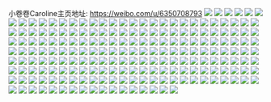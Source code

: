 小卷卷Caroline主页地址: https://weibo.com/u/6350708793 
![](https://wx4.sinaimg.cn/mw2000/006VMVsZgy1h8s7k62fmmj32c0340npi.jpg) 
![](https://wx4.sinaimg.cn/mw2000/006VMVsZgy1h8s7ka15o8j31o0280kjn.jpg) 
![](https://wx4.sinaimg.cn/mw2000/006VMVsZgy1h8s7kc9xgpj31o02804qq.jpg) 
![](https://wx4.sinaimg.cn/mw2000/006VMVsZgy1h8s7k1g95cj32c0340npe.jpg) 
![](https://wx4.sinaimg.cn/mw2000/006VMVsZgy1h8s7kezet7j32c03401kz.jpg) 
![](https://wx4.sinaimg.cn/mw2000/006VMVsZgy1h8s7kiyhsej32c0340qv6.jpg) 
![](https://wx4.sinaimg.cn/mw2000/006VMVsZgy1h8s7klninej32c0340qv6.jpg) 
![](https://wx4.sinaimg.cn/mw2000/006VMVsZgy1h8l7nv9fzrj32dc35su11.jpg) 
![](https://wx4.sinaimg.cn/mw2000/006VMVsZgy1h8l7nz0sqxj32db35shdv.jpg) 
![](https://wx4.sinaimg.cn/mw2000/006VMVsZgy1h8l7o3ci1xj32dc35s1l2.jpg) 
![](https://wx4.sinaimg.cn/mw2000/006VMVsZgy1h8l7o8ygi3j32c0340npl.jpg) 
![](https://wx4.sinaimg.cn/mw2000/006VMVsZgy1h8l7ocpb5wj326h2wnu10.jpg) 
![](https://wx4.sinaimg.cn/mw2000/006VMVsZgy1h8l7ofbs0cj32c0340x6q.jpg) 
![](https://wx4.sinaimg.cn/mw2000/006VMVsZgy1h8l7ojxtelj32c0340qv8.jpg) 
![](https://wx4.sinaimg.cn/mw2000/006VMVsZgy1h8l7oomibij32c03401l4.jpg) 
![](https://wx4.sinaimg.cn/mw2000/006VMVsZgy1h8l7osdlr8j32c0340hdw.jpg) 
![](https://wx4.sinaimg.cn/mw2000/006VMVsZgy1h888ff91ypj31o0280hdu.jpg) 
![](https://wx4.sinaimg.cn/mw2000/006VMVsZgy1h888fhfpu6j31o0280hdu.jpg) 
![](https://wx4.sinaimg.cn/mw2000/006VMVsZgy1h888fj9xdkj31o0280hdu.jpg) 
![](https://wx4.sinaimg.cn/mw2000/006VMVsZgy1h888fmkisuj32312s1hdw.jpg) 
![](https://wx4.sinaimg.cn/mw2000/006VMVsZgy1h888ft9p34j32c0340npi.jpg) 
![](https://wx4.sinaimg.cn/mw2000/006VMVsZgy1h888fzk1kcj32c0340b2d.jpg) 
![](https://wx4.sinaimg.cn/mw2000/006VMVsZgy1h888fbmkrpj32c0340qva.jpg) 
![](https://wx4.sinaimg.cn/mw2000/006VMVsZgy1h888g3clmhj32dc35s4qs.jpg) 
![](https://wx4.sinaimg.cn/mw2000/006VMVsZgy1h888g6al8aj32c03407wi.jpg) 
![](https://wx4.sinaimg.cn/mw2000/006VMVsZgy1h876xbbh0nj31o0280u0y.jpg) 
![](https://wx4.sinaimg.cn/mw2000/006VMVsZgy1h876xkycs1j32dc35sb2d.jpg) 
![](https://wx4.sinaimg.cn/mw2000/006VMVsZgy1h876xsrjqpj32c0340x6s.jpg) 
![](https://wx4.sinaimg.cn/mw2000/006VMVsZgy1h876y1ri7dj32dc35sb2e.jpg) 
![](https://wx4.sinaimg.cn/mw2000/006VMVsZgy1h876ydx6wbj32dc35s7wl.jpg) 
![](https://wx4.sinaimg.cn/mw2000/006VMVsZgy1h876yllk51j32dc35shdw.jpg) 
![](https://wx4.sinaimg.cn/mw2000/006VMVsZgy1h876ytyhhcj32dc35s7wl.jpg) 
![](https://wx4.sinaimg.cn/mw2000/006VMVsZgy1h876z2v5gpj32dc35sx6t.jpg) 
![](https://wx4.sinaimg.cn/mw2000/006VMVsZgy1h876x6x6kpj32dr36ce82.jpg) 
![](https://wx4.sinaimg.cn/mw2000/006VMVsZgy1h86x0r4946j31di1vcu0x.jpg) 
![](https://wx4.sinaimg.cn/mw2000/006VMVsZgy1h86x0z9ydwj32c0340hdv.jpg) 
![](https://wx4.sinaimg.cn/mw2000/006VMVsZgy1h86x0uoelwj31o02801kz.jpg) 
![](https://wx4.sinaimg.cn/mw2000/006VMVsZgy1h86x16fqbuj32c0340npe.jpg) 
![](https://wx4.sinaimg.cn/mw2000/006VMVsZgy1h86x13s0m7j32c03404qu.jpg) 
![](https://wx4.sinaimg.cn/mw2000/006VMVsZgy1h86x181e3nj324r2uce83.jpg) 
![](https://wx4.sinaimg.cn/mw2000/006VMVsZgy1h86x1att9mj32c0340b2a.jpg) 
![](https://wx4.sinaimg.cn/mw2000/006VMVsZgy1h86x1j82lrj32c0340b2c.jpg) 
![](https://wx4.sinaimg.cn/mw2000/006VMVsZgy1h86x1fi7mbj32c0340b2e.jpg) 
![](https://wx4.sinaimg.cn/mw2000/006VMVsZgy1h815fvtbg8j30u0147dpd.jpg) 
![](https://wx4.sinaimg.cn/mw2000/006VMVsZgy1h815fx5yjjj30u0140jz5.jpg) 
![](https://wx4.sinaimg.cn/mw2000/006VMVsZgy1h815fylw70j30u014fajq.jpg) 
![](https://wx4.sinaimg.cn/mw2000/006VMVsZgy1h815g0ahi1j30u0140wnh.jpg) 
![](https://wx4.sinaimg.cn/mw2000/006VMVsZgy1h815g1l0wdj30u0140gs6.jpg) 
![](https://wx4.sinaimg.cn/mw2000/006VMVsZgy1h815fu52rtj30u0140ajs.jpg) 
![](https://wx4.sinaimg.cn/mw2000/006VMVsZgy1h815g34yblj30u0140jzn.jpg) 
![](https://wx4.sinaimg.cn/mw2000/006VMVsZgy1h815g406kkj30u01407bk.jpg) 
![](https://wx4.sinaimg.cn/mw2000/006VMVsZgy1h815g4wq9oj30u01407cs.jpg) 
![](https://wx4.sinaimg.cn/mw2000/006VMVsZgy1h815g67ov4j30u014eakk.jpg) 
![](https://wx4.sinaimg.cn/mw2000/006VMVsZgy1h815g7fzcwj30u014f7gf.jpg) 
![](https://wx4.sinaimg.cn/mw2000/006VMVsZgy1h815g7we56j30u0140n4w.jpg) 
![](https://wx4.sinaimg.cn/mw2000/006VMVsZgy1h815g8g976j30u014h7d0.jpg) 
![](https://wx4.sinaimg.cn/mw2000/006VMVsZgy1h815g8zygdj30u01404ai.jpg) 
![](https://wx4.sinaimg.cn/mw2000/006VMVsZgy1h815g9hv7ij30u01404al.jpg) 
![](https://wx4.sinaimg.cn/mw2000/006VMVsZgy1h7xnd4q84mj31o0280e82.jpg) 
![](https://wx4.sinaimg.cn/mw2000/006VMVsZgy1h7xnd60q6ej31mu26zb2a.jpg) 
![](https://wx4.sinaimg.cn/mw2000/006VMVsZgy1h7xnd2mg8wj31o0280npe.jpg) 
![](https://wx4.sinaimg.cn/mw2000/006VMVsZgy1h7xnd9j41sj32c0340qv8.jpg) 
![](https://wx4.sinaimg.cn/mw2000/006VMVsZgy1h7xndeazqij32c0340npj.jpg) 
![](https://wx4.sinaimg.cn/mw2000/006VMVsZgy1h7xndgwvbpj31o0280hdu.jpg) 
![](https://wx4.sinaimg.cn/mw2000/006VMVsZgy1h7xndknjbaj32c03401l0.jpg) 
![](https://wx4.sinaimg.cn/mw2000/006VMVsZgy1h7xndpda9cj32c0340e86.jpg) 
![](https://wx4.sinaimg.cn/mw2000/006VMVsZgy1h7xndtbqwdj32c03401l2.jpg) 
![](https://wx4.sinaimg.cn/mw2000/006VMVsZgy1h7xndxu6h7j32c0340e85.jpg) 
![](https://wx4.sinaimg.cn/mw2000/006VMVsZgy1h7xne4mfhvj32c0340kjp.jpg) 
![](https://wx4.sinaimg.cn/mw2000/006VMVsZgy1h7xne8931uj32c03401l1.jpg) 
![](https://wx4.sinaimg.cn/mw2000/006VMVsZgy1h7xnecvoa0j32c0340u10.jpg) 
![](https://wx4.sinaimg.cn/mw2000/006VMVsZgy1h7xnegqsa9j32c0340qv8.jpg) 
![](https://wx4.sinaimg.cn/mw2000/006VMVsZgy1h7xnekzbozj32c03404qt.jpg) 
![](https://wx4.sinaimg.cn/mw2000/006VMVsZgy1h7xnd03abbj32c0340npm.jpg) 
![](https://wx4.sinaimg.cn/mw2000/006VMVsZgy1h7xneotml9j32c03404qt.jpg) 
![](https://wx4.sinaimg.cn/mw2000/006VMVsZgy1h7k5qgd6v5j31lj24qkjm.jpg) 
![](https://wx4.sinaimg.cn/mw2000/006VMVsZgy1h7k5ql1r31j32c0340qv8.jpg) 
![](https://wx4.sinaimg.cn/mw2000/006VMVsZgy1h7k5qhulapj31aw1qfb29.jpg) 
![](https://wx4.sinaimg.cn/mw2000/006VMVsZgy1h7k5qrfvwmj32c0340e84.jpg) 
![](https://wx4.sinaimg.cn/mw2000/006VMVsZgy1h7k5qo31ovj32c03404qs.jpg) 
![](https://wx4.sinaimg.cn/mw2000/006VMVsZgy1h7k5quwt7hj32c03401l0.jpg) 
![](https://wx4.sinaimg.cn/mw2000/006VMVsZgy1h7k5qe1t5cj32c03407wj.jpg) 
![](https://wx4.sinaimg.cn/mw2000/006VMVsZgy1h7k5r0z8iuj32c03401kz.jpg) 
![](https://wx4.sinaimg.cn/mw2000/006VMVsZgy1h7k5qy47tfj32au32gu0z.jpg) 
![](https://wx4.sinaimg.cn/mw2000/006VMVsZgy1h78gyygj2nj310p1cye6d.jpg) 
![](https://wx4.sinaimg.cn/mw2000/006VMVsZgy1h78gz62caxj31o0281u0x.jpg) 
![](https://wx4.sinaimg.cn/mw2000/006VMVsZgy1h78gz4bbodj31o028r7wi.jpg) 
![](https://wx4.sinaimg.cn/mw2000/006VMVsZgy1h78gyxhlbej32c03401l0.jpg) 
![](https://wx4.sinaimg.cn/mw2000/006VMVsZgy1h78gz0xqw2j32c0340e83.jpg) 
![](https://wx4.sinaimg.cn/mw2000/006VMVsZgy1h78gz2l66xj324t2ufhdu.jpg) 
![](https://wx4.sinaimg.cn/mw2000/006VMVsZgy1h755kt0bw1j30u0140q94.jpg) 
![](https://wx4.sinaimg.cn/mw2000/006VMVsZgy1h755kubsz5j30u0140n44.jpg) 
![](https://wx4.sinaimg.cn/mw2000/006VMVsZgy1h755kuzqn0j30u0140ait.jpg) 
![](https://wx4.sinaimg.cn/mw2000/006VMVsZgy1h755kvual9j30u0140tcy.jpg) 
![](https://wx4.sinaimg.cn/mw2000/006VMVsZgy1h755kwgc4nj30u0140dhy.jpg) 
![](https://wx4.sinaimg.cn/mw2000/006VMVsZgy1h755kx2a5qj30u0140go3.jpg) 
![](https://wx4.sinaimg.cn/mw2000/006VMVsZgy1h755kxmgykj30u0140q4i.jpg) 
![](https://wx4.sinaimg.cn/mw2000/006VMVsZgy1h755kycskfj30u0140wjj.jpg) 
![](https://wx4.sinaimg.cn/mw2000/006VMVsZgy1h755kz0i79j30u0140dn3.jpg) 
![](https://wx4.sinaimg.cn/mw2000/006VMVsZgy1h6uqcziy5qj31o0280hdu.jpg) 
![](https://wx4.sinaimg.cn/mw2000/006VMVsZgy1h6uqd0lhquj30u0140drl.jpg) 
![](https://wx4.sinaimg.cn/mw2000/006VMVsZgy1h6uqd4uaemj31o1281npe.jpg) 
![](https://wx4.sinaimg.cn/mw2000/006VMVsZgy1h6s7rir36ej31481hm1kx.jpg) 
![](https://wx4.sinaimg.cn/mw2000/006VMVsZgy1h6s7rg2k5ej31o0280npd.jpg) 
![](https://wx4.sinaimg.cn/mw2000/006VMVsZgy1h6s7rkdlqmj31o0280qv5.jpg) 
![](https://wx4.sinaimg.cn/mw2000/006VMVsZgy1h6s7rlxo5gj31o0281u0x.jpg) 
![](https://wx4.sinaimg.cn/mw2000/006VMVsZgy1h6s7rpubicj312c1f4x2s.jpg) 
![](https://wx4.sinaimg.cn/mw2000/006VMVsZgy1h6s7rsawkxj31at1qfjy5.jpg) 
![](https://wx4.sinaimg.cn/mw2000/006VMVsZgy1h6s7rub1mdj32c0340174.jpg) 
![](https://wx4.sinaimg.cn/mw2000/006VMVsZgy1h6s7rxy04mj32c0340kjo.jpg) 
![](https://wx4.sinaimg.cn/mw2000/006VMVsZgy1h6s7s0ui88j32c03401l0.jpg) 
![](https://wx4.sinaimg.cn/mw2000/006VMVsZgy1h6s7s3i245j32c033ye85.jpg) 
![](https://wx4.sinaimg.cn/mw2000/006VMVsZgy1h6s7rolkrlj32c0340qv8.jpg) 
![](https://wx4.sinaimg.cn/mw2000/006VMVsZgy1h6s7s6el8aj32c0340x6s.jpg) 
![](https://wx4.sinaimg.cn/mw2000/006VMVsZgy1h6s7s8mlsjj32c03401kx.jpg) 
![](https://wx4.sinaimg.cn/mw2000/006VMVsZgy1h6s7sbx7n7j32c033y4oo.jpg) 
![](https://wx4.sinaimg.cn/mw2000/006VMVsZgy1h6s7sewxolj32c033y4qt.jpg) 
![](https://wx4.sinaimg.cn/mw2000/006VMVsZgy1h6fm3d5n8bj30u0140qb0.jpg) 
![](https://wx4.sinaimg.cn/mw2000/006VMVsZgy1h6fm3dxn5jj30u014cagr.jpg) 
![](https://wx4.sinaimg.cn/mw2000/006VMVsZgy1h6fm3dluxlj30u019wdpb.jpg) 
![](https://wx4.sinaimg.cn/mw2000/006VMVsZgy1h6czsgq43dj30u014awnu.jpg) 
![](https://wx4.sinaimg.cn/mw2000/006VMVsZgy1h6czsha1nej30u014a139.jpg) 
![](https://wx4.sinaimg.cn/mw2000/006VMVsZgy1h6czsg3nkaj30u014ithh.jpg) 
![](https://wx4.sinaimg.cn/mw2000/006VMVsZgy1h6czv9v94fj30u0140jz6.jpg) 
![](https://wx4.sinaimg.cn/mw2000/006VMVsZgy1h64waalmapj31o0280n5a.jpg) 
![](https://wx4.sinaimg.cn/mw2000/006VMVsZgy1h64wa4my5cj31k122p1kp.jpg) 
![](https://wx4.sinaimg.cn/mw2000/006VMVsZgy1h64waii6vjj31o0280k0x.jpg) 
![](https://wx4.sinaimg.cn/mw2000/006VMVsZgy1h64wa86stbj32c03401a8.jpg) 
![](https://wx4.sinaimg.cn/mw2000/006VMVsZgy1h64wadhyq2j32c0340amn.jpg) 
![](https://wx4.sinaimg.cn/mw2000/006VMVsZgy1h64wagf0hvj32c0340gxo.jpg) 
![](https://wx4.sinaimg.cn/mw2000/006VMVsZgy1h5py47du17j31o0280hdu.jpg) 
![](https://wx4.sinaimg.cn/mw2000/006VMVsZgy1h5py45br61j31o0280e82.jpg) 
![](https://wx4.sinaimg.cn/mw2000/006VMVsZgy1h5py4a5hlij31o0280npe.jpg) 
![](https://wx4.sinaimg.cn/mw2000/006VMVsZgy1h5nzqwc5fuj31261kx4ng.jpg) 
![](https://wx4.sinaimg.cn/mw2000/006VMVsZgy1h5nzqxot2aj312b1oi7wh.jpg) 
![](https://wx4.sinaimg.cn/mw2000/006VMVsZgy1h5nzqyjji7j30zk1kwki3.jpg) 
![](https://wx4.sinaimg.cn/mw2000/006VMVsZgy1h5mj1rf1a0j30u015tmyb.jpg) 
![](https://wx4.sinaimg.cn/mw2000/006VMVsZgy1h5mj1rw1y3j30u0140tf1.jpg) 
![](https://wx4.sinaimg.cn/mw2000/006VMVsZgy1h5mj1sb7dzj30u015fjx0.jpg) 
![](https://wx4.sinaimg.cn/mw2000/006VMVsZgy1h5mj1td4muj30u014044j.jpg) 
![](https://wx4.sinaimg.cn/mw2000/006VMVsZgy1h5mj1qs46xj30u0141q8k.jpg) 
![](https://wx4.sinaimg.cn/mw2000/006VMVsZgy1h5mj1tuf44j30t412tjwi.jpg) 
![](https://wx4.sinaimg.cn/mw2000/006VMVsZgy1h5j6xddo3cj30zm1bindg.jpg) 
![](https://wx4.sinaimg.cn/mw2000/006VMVsZgy1h5j6xe85kyj313w1h74iv.jpg) 
![](https://wx4.sinaimg.cn/mw2000/006VMVsZgy1h5j6xfbaapj311y1emk9h.jpg) 
![](https://wx4.sinaimg.cn/mw2000/006VMVsZgy1h5j6xco71xj31581iz1eq.jpg) 
![](https://wx4.sinaimg.cn/mw2000/006VMVsZgy1h5j6xhmh1kj31sc2dshdu.jpg) 
![](https://wx4.sinaimg.cn/mw2000/006VMVsZgy1h50fumwmw0j31o0281u0y.jpg) 
![](https://wx4.sinaimg.cn/mw2000/006VMVsZgy1h50fuy6sl7j32d035c7wl.jpg) 
![](https://wx4.sinaimg.cn/mw2000/006VMVsZgy1h50fuqm6skj32c0340e84.jpg) 
![](https://wx4.sinaimg.cn/mw2000/006VMVsZgy1h50fuudsvqj32c0340kjn.jpg) 
![](https://wx4.sinaimg.cn/mw2000/006VMVsZgy1h50fv6mjb1j32c0340npf.jpg) 
![](https://wx4.sinaimg.cn/mw2000/006VMVsZgy1h50fv3goupj32a3341e83.jpg) 
![](https://wx4.sinaimg.cn/mw2000/006VMVsZgy1h50fv9u763j31o0281hdu.jpg) 
![](https://wx4.sinaimg.cn/mw2000/006VMVsZgy1h50fvdg0vqj32c0340hdv.jpg) 
![](https://wx4.sinaimg.cn/mw2000/006VMVsZgy1h50fuk3xntj32d035chdu.jpg) 
![](https://wx4.sinaimg.cn/mw2000/006VMVsZgy1h4i1uz7qawj30u01400vj.jpg) 
![](https://wx4.sinaimg.cn/mw2000/006VMVsZgy1h4i1uznitwj30u0140422.jpg) 
![](https://wx4.sinaimg.cn/mw2000/006VMVsZgy1h4i1v0989ij30u013zdnp.jpg) 
![](https://wx4.sinaimg.cn/mw2000/006VMVsZgy1h4i1v0qrenj30u014041l.jpg) 
![](https://wx4.sinaimg.cn/mw2000/006VMVsZgy1h4i1v17gclj30u0140n2a.jpg) 
![](https://wx4.sinaimg.cn/mw2000/006VMVsZgy1h4i1v1n8q7j30u0140djg.jpg) 
![](https://wx4.sinaimg.cn/mw2000/006VMVsZgy1h4i1v2h70kj30u0140wnm.jpg) 
![](https://wx4.sinaimg.cn/mw2000/006VMVsZgy1h4i1uy85saj30u013z10p.jpg) 
![](https://wx4.sinaimg.cn/mw2000/006VMVsZgy1h4i1v39okij30u0140tgr.jpg) 
![](https://wx4.sinaimg.cn/mw2000/006VMVsZgy1h4b2mzjj9zj31o0280e82.jpg) 
![](https://wx4.sinaimg.cn/mw2000/006VMVsZgy1h4b2n4zy13j32c0340npi.jpg) 
![](https://wx4.sinaimg.cn/mw2000/006VMVsZgy1h4b2n9xrhmj32c03407wl.jpg) 
![](https://wx4.sinaimg.cn/mw2000/006VMVsZgy1h4b2neepr6j31o0280hdu.jpg) 
![](https://wx4.sinaimg.cn/mw2000/006VMVsZgy1h4b2ngxpfnj324b2trhdv.jpg) 
![](https://wx4.sinaimg.cn/mw2000/006VMVsZgy1h4b2mw0t6nj32c03404qt.jpg) 
![](https://wx4.sinaimg.cn/mw2000/006VMVsZgy1h4b2nl54ilj31o0280kjm.jpg) 
![](https://wx4.sinaimg.cn/mw2000/006VMVsZgy1h4b2nrdxv8j32c033ye86.jpg) 
![](https://wx4.sinaimg.cn/mw2000/006VMVsZgy1h4b2nvw0c3j32c0341hdv.jpg) 
![](https://wx4.sinaimg.cn/mw2000/006VMVsZgy1h025dzzszbj322p340kjm.jpg) 
![](https://wx4.sinaimg.cn/mw2000/006VMVsZgy1h025e68lxcj334022pqv6.jpg) 
![](https://wx4.sinaimg.cn/mw2000/006VMVsZgy1gyu0snabw2j30zk1be0xk.jpg) 
![](https://wx4.sinaimg.cn/mw2000/006VMVsZgy1gyu0so61lij31151dids3.jpg) 
![](https://wx4.sinaimg.cn/mw2000/006VMVsZgy1gyu0sp0x7tj30zk1begw8.jpg) 
![](https://wx4.sinaimg.cn/mw2000/006VMVsZgy1gyu0spubooj31141dhds0.jpg) 
![](https://wx4.sinaimg.cn/mw2000/006VMVsZgy1gyu0sqp5ltj30zk1bewnq.jpg) 
![](https://wx4.sinaimg.cn/mw2000/006VMVsZgy1gyu0srft57j310p1cxaji.jpg) 
![](https://wx4.sinaimg.cn/mw2000/006VMVsZgy1gyu0smjzncj30zk1ben5o.jpg) 
![](https://wx4.sinaimg.cn/mw2000/006VMVsZgy1gyu0ssaa7kj30zk1betin.jpg) 
![](https://wx4.sinaimg.cn/mw2000/006VMVsZgy1gyohpmu37xj31o02807wh.jpg) 
![](https://wx4.sinaimg.cn/mw2000/006VMVsZgy1gyohpjxasaj31o0281b29.jpg) 
![](https://wx4.sinaimg.cn/mw2000/006VMVsZgy1gtzxjto9xbj30u0140dwb.jpg) 
![](https://wx4.sinaimg.cn/mw2000/006VMVsZgy1gtzxjw3tb9j30u0140k7m.jpg) 
![](https://wx4.sinaimg.cn/mw2000/006VMVsZgy1gtzxjvfjxdj30u0140aoh.jpg) 
![](https://wx4.sinaimg.cn/mw2000/006VMVsZgy1gtzxjutm8pj30u0140wtx.jpg) 
![](https://wx4.sinaimg.cn/mw2000/006VMVsZgy1gtzxju8qfhj30u0140dwt.jpg) 
![](https://wx4.sinaimg.cn/mw2000/006VMVsZgy1gtzxk3zy9bj31o0281hdu.jpg) 
![](https://wx4.sinaimg.cn/mw2000/006VMVsZgy1gtzxjwsqvfj30u0140tqu.jpg) 
![](https://wx4.sinaimg.cn/mw2000/006VMVsZgy1gtzxjxe27kj30u014was9.jpg) 
![](https://wx4.sinaimg.cn/mw2000/006VMVsZgy1gtzxjyh087j30u013yb0w.jpg) 
![](https://wx4.sinaimg.cn/mw2000/006VMVsZgy1gpxb7ofxe1j31410u0gyk.jpg) 
![](https://wx4.sinaimg.cn/mw2000/006VMVsZgy1gpxb7zzyf2j31hc0u0ni2.jpg) 
![](https://wx4.sinaimg.cn/mw2000/006VMVsZgy1gpxb8izhgkj31410u04de.jpg) 
